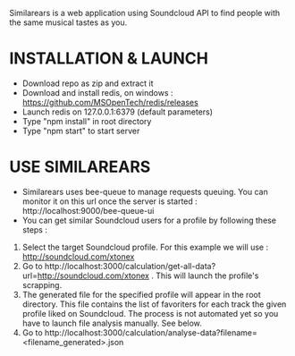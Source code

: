 Similarears is a web application using Soundcloud API to find people with the same musical tastes as you.

# INSTALLATION & LAUNCH #
- Download repo as zip and extract it
- Download and install redis, on windows : https://github.com/MSOpenTech/redis/releases
- Launch redis on 127.0.0.1:6379 (default parameters)
- Type "npm install" in root directory
- Type "npm start" to start server

# USE SIMILAREARS #
- Similarears uses bee-queue to manage requests queuing. You can monitor it on this url once the server is started : http://localhost:9000/bee-queue-ui
- You can get similar Soundcloud users for a profile by following these steps :
1. Select the target Soundcloud profile. For this example we will use : http://soundcloud.com/xtonex
2. Go to http://localhost:3000/calculation/get-all-data?url=http://soundcloud.com/xtonex . This will launch the profile's scrapping.
3. The generated file for the specified profile will appear in the root directory. This file contains the list of favoriters for each track the given profile liked on Soundcloud. The process is not automated yet so you have to launch file analysis manually. See below.
4. Go to http://localhost:3000/calculation/analyse-data?filename=<filename_generated>.json
